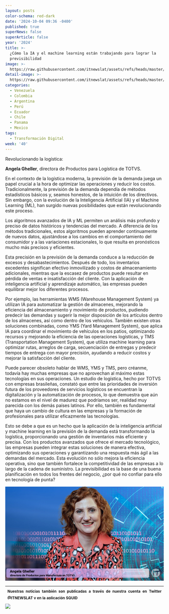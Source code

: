 ```yaml
---
layout: posts
color-schema: red-dark
date: '2024-10-04 09:36 -0400'
published: true
superNews: false
superArticle: false
year: '2024'
title: >-
  ¿Cómo la IA y el machine learning están trabajando para lograr la
  previsibilidad
image: >-
  https://raw.githubusercontent.com/itnewslat/assets/refs/heads/master/img/540x320/Angela-Gheller-p.jpg
detail-image: >-
  https://raw.githubusercontent.com/itnewslat/assets/refs/heads/master/img/1024x680/Angela-Gheller-g.jpg
categories:
  - Venezuela
  - Colombia
  - Argentina
  - Perú
  - Ecuador
  - Chile
  - Panama
  - Mexico
tags:
  - Transformación Digital
week: '40'
---
```

Revolucionando la logística: 

**Angela Gheller**, directora de Productos para Logística de TOTVS.

En el contexto de la logística moderna, la previsión de la demanda juega un papel crucial a la hora de optimizar las operaciones y reducir los costos. Tradicionalmente, la previsión de la demanda dependía de métodos estadísticos básicos y, seamos honestos, de la intuición de los directivos. Sin embargo, con la evolución de la Inteligencia Artificial (IA) y el Machine Learning (ML), han surgido nuevas posibilidades que están revolucionando este proceso.

Los algoritmos avanzados de IA y ML permiten un análisis más profundo y preciso de datos históricos y tendencias del mercado. A diferencia de los métodos tradicionales, estos algoritmos pueden aprender continuamente de nuevos datos, ajustándose a los cambios en el comportamiento del consumidor y a las variaciones estacionales, lo que resulta en pronósticos mucho más precisos y eficientes.

Esta precisión en la previsión de la demanda conduce a la reducción de excesos y desabastecimientos. Después de todo, los inventarios excedentes significan efectivo inmovilizado y costos de almacenamiento adicionales, mientras que la escasez de productos puede resultar en pérdida de ventas e insatisfacción del cliente. Con la aplicación de inteligencia artificial y aprendizaje automático, las empresas pueden equilibrar mejor los diferentes procesos.

Por ejemplo, las herramientas WMS (Warehouse Management System) ya utilizan IA para automatizar la gestión de almacenes, mejorando la eficiencia del almacenamiento y movimiento de productos, pudiendo predecir las demandas y sugerir la mejor disposición de los artículos dentro de los almacenes, así como dentro de los vehículos. También existen otras soluciones combinadas, como YMS (Yard Management System), que aplica IA para coordinar el movimiento de vehículos en los patios, optimizando recursos y mejorando la eficiencia de las operaciones logísticas, y TMS (Transportation Management System), que utiliza machine learning para optimizar rutas, arreglos de carga, secuenciación de entregas y predecir tiempos de entrega con mayor precisión, ayudando a reducir costos y mejorar la satisfacción del cliente.

Puede parecer obsoleto hablar de WMS, YMS y TMS, pero créanme, todavía hay muchas empresas que no aprovechan al máximo estas tecnologías en sus operaciones. Un estudio de logística, hecho por TOTVS con empresas brasileñas, constató que entre las prioridades de inversión futura de los proveedores de servicios logísticos se encuentran la digitalización y la automatización de procesos, lo que demuestra que aún no estamos en el nivel de madurez que podríamos ser, realidad muy parecida con los demás países latinos. Por ello, también es fundamental que haya un cambio de cultura en las empresas y la formación de profesionales para utilizar eficazmente las tecnologías.
 
Esto se debe a que es un hecho que la aplicación de la inteligencia artificial y machine learning en la previsión de la demanda está transformando la logística, proporcionando una gestión de inventarios más eficiente y precisa. Con los productos avanzados que ofrece el mercado tecnológico, las empresas pueden integrar estas soluciones de manera efectiva, optimizando sus operaciones y garantizando una respuesta más ágil a las demandas del mercado. Esta evolución no sólo mejora la eficiencia operativa, sino que también fortalece la competitividad de las empresas a lo largo de la cadena de suministro. La previsibilidad es la base de una buena planificación en todos los frentes del negocio, ¿por qué no confiar para ello en tecnología de punta?

![](https://raw.githubusercontent.com/itnewslat/assets/refs/heads/master/img/540x320/Angela-Gheller-p.jpg)

<table style="height: 42px;" width="569">
<tbody>
<tr>
<td style="text-align: justify;"><sub><strong>Nuestras noticias también son publicadas a través de nuestra cuenta en Twitter <a href="https://twitter.com/itnewslat?lang=es">@ITNEWSLAT</a> y en la aplicación <a href="https://squidapp.co/en/">SQUID</a></strong></sub></td>
</tr>
</tbody>
</table>

<img src="https://tracker.metricool.com/c3po.jpg?hash=56f88a41e39ab42c063cc51676587a04"/>
